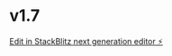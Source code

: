 # v1.7

[Edit in StackBlitz next generation editor ⚡️](https://stackblitz.com/~/github.com/Lolxd-1/v1.7)